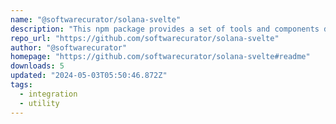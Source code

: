 ```yaml
---
name: "@softwarecurator/solana-svelte"
description: "This npm package provides a set of tools and components designed for Svelte applications to interact with the Solana blockchain. It simplifies the process of connecting to wallets, sending transactions, and managing state within Svelte apps."
repo_url: "https://github.com/softwarecurator/solana-svelte"
author: "@softwarecurator"
homepage: "https://github.com/softwarecurator/solana-svelte#readme"
downloads: 5
updated: "2024-05-03T05:50:46.872Z"
tags: 
  - integration
  - utility
---
```

